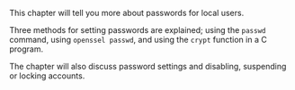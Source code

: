 This chapter will tell you more about passwords for local users.

Three methods for setting passwords are explained; using the `passwd`
command, using `openssel passwd`, and using the `crypt` function in a C
program.

The chapter will also discuss password settings and disabling,
suspending or locking accounts.

